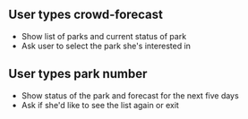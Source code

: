 ## User types crowd-forecast

- Show list of parks and current status of park
- Ask user to select the park she's interested in

## User types park number

- Show status of the park and forecast for the next five days
- Ask if she'd like to see the list again or exit
